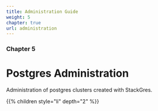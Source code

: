 ```yaml
---
title: Administration Guide
weight: 5
chapter: true
url: administration
---
```


### Chapter 5

# Postgres Administration

Administration of postgres clusters created with StackGres.

{{% children style="li" depth="2" %}}